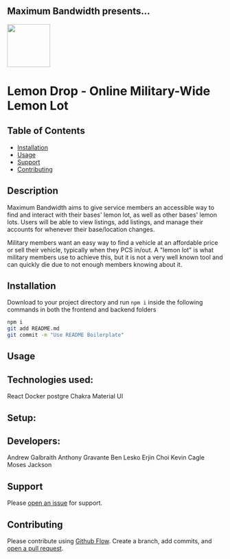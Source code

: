 ## Maximum Bandwidth presents... 
<p>
  <img src='https://github.com/AG992/readme-boilerplate/assets/131806332/e58d0447-a7f2-49ff-8d4b-669c42fdd2a9' width='100' height='100'/>
  <h1>Lemon Drop - Online Military-Wide Lemon Lot</h1>
</p>


## Table of Contents

- [Installation](#installation)
- [Usage](#usage)
- [Support](#support)
- [Contributing](#contributing)


## Description
Maximum Bandwidth aims to give service members an accessible way to find and
interact with their bases' lemon lot, as well as other bases' lemon lots. Users will be
able to view listings, add listings, and manage their accounts for whenever their base/location changes.

Military members want an easy way to find a vehicle at an affordable price or sell their
vehicle, typically when they PCS in/out. A "lemon lot" is what military members use to
achieve this, but it is not a very well known tool and can quickly die due to not enough
members knowing about it.


## Installation

Download to your project directory and run `npm i` inside the following commands in both the frontend and backend folders

```sh
npm i
git add README.md
git commit -m "Use README Boilerplate"
```

## Usage


## Technologies used:

React
Docker
postgre
Chakra
Material UI

## Setup:

## Developers:

Andrew Galbraith
Anthony Gravante
Ben Lesko
Erjin Choi
Kevin Cagle
Moses Jackson

## Support

Please [open an issue](https://github.com/fraction/readme-boilerplate/issues/new) for support.

## Contributing

Please contribute using [Github Flow](https://guides.github.com/introduction/flow/). Create a branch, add commits, and [open a pull request](https://github.com/fraction/readme-boilerplate/compare/).